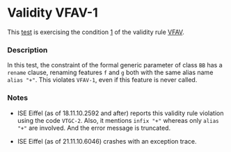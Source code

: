 # Validity VFAV-1

This [test](.) is exercising the condition [1](../Readme.md) of the validity rule [VFAV](../../vfav/Readme.md).

### Description

In this test, the constraint of the formal generic parameter of class `BB` has a `rename` clause, renaming features `f` and `g` both with the same alias name `alias "+"`. This violates `VFAV-1`, even if this feature is never called.

### Notes

* ISE Eiffel (as of 18.11.10.2592 and after) reports this validity rule violation using the code `VTGC-2`. Also, it mentions `infix "+"` whereas only `alias "+"` are involved. And the error message is truncated.

* ISE Eiffel (as of 21.11.10.6046) crashes with an exception trace.
